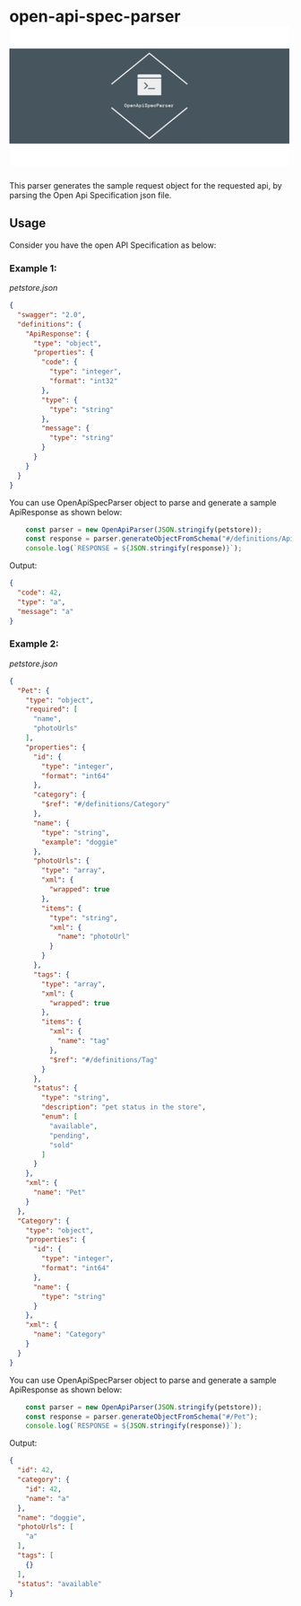 
# open-api-spec-parser <img src="https://raw.githubusercontent.com/vengets/open-api-spec-parser/main/images/banner.png" width=500 height=250 aligh=right>
This parser generates the sample request object for the requested api, by parsing the Open Api Specification json file.


## Usage

Consider you have the open API Specification as below:
  
### Example 1:
*petstore.json*
```json 
{
  "swagger": "2.0",
  "definitions": {
    "ApiResponse": {
      "type": "object",
      "properties": {
        "code": {
          "type": "integer",
          "format": "int32"
        },
        "type": {
          "type": "string"
        },
        "message": {
          "type": "string"
        }
      }
    }
  }
}

```

You can use OpenApiSpecParser object to parse and generate a sample ApiResponse as shown below:

```javascript
    const parser = new OpenApiParser(JSON.stringify(petstore));
    const response = parser.generateObjectFromSchema("#/definitions/ApiResponse");
    console.log(`RESPONSE = ${JSON.stringify(response)}`);
```

Output:

```json 
{
  "code": 42,
  "type": "a",
  "message": "a"
}
```

### Example 2:
*petstore.json*
```json
{
  "Pet": {
    "type": "object",
    "required": [
      "name",
      "photoUrls"
    ],
    "properties": {
      "id": {
        "type": "integer",
        "format": "int64"
      },
      "category": {
        "$ref": "#/definitions/Category"
      },
      "name": {
        "type": "string",
        "example": "doggie"
      },
      "photoUrls": {
        "type": "array",
        "xml": {
          "wrapped": true
        },
        "items": {
          "type": "string",
          "xml": {
            "name": "photoUrl"
          }
        }
      },
      "tags": {
        "type": "array",
        "xml": {
          "wrapped": true
        },
        "items": {
          "xml": {
            "name": "tag"
          },
          "$ref": "#/definitions/Tag"
        }
      },
      "status": {
        "type": "string",
        "description": "pet status in the store",
        "enum": [
          "available",
          "pending",
          "sold"
        ]
      }
    },
    "xml": {
      "name": "Pet"
    }
  },
  "Category": {
    "type": "object",
    "properties": {
      "id": {
        "type": "integer",
        "format": "int64"
      },
      "name": {
        "type": "string"
      }
    },
    "xml": {
      "name": "Category"
    }
  }
}
 ```

You can use OpenApiSpecParser object to parse and generate a sample ApiResponse as shown below:

```javascript
    const parser = new OpenApiParser(JSON.stringify(petstore));
    const response = parser.generateObjectFromSchema("#/Pet");
    console.log(`RESPONSE = ${JSON.stringify(response)}`);
```

Output:

```json 
{
  "id": 42,
  "category": {
    "id": 42,
    "name": "a"
  },
  "name": "doggie",
  "photoUrls": [
    "a"
  ],
  "tags": [
    {}
  ],
  "status": "available"
}
```
